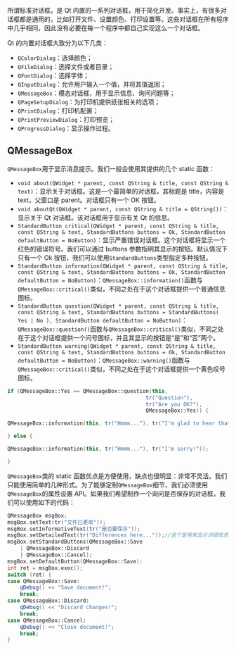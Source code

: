 所谓标准对话框，是 Qt 内置的一系列对话框，用于简化开发。事实上，有很多对话框都是通用的，比如打开文件、设置颜色、打印设置等。这些对话框在所有程序中几乎相同，因此没有必要在每一个程序中都自己实现这么一个对话框。

Qt 的内置对话框大致分为以下几类：

- `QColorDialog`：选择颜色；
- `QFileDialog`：选择文件或者目录；
- `QFontDialog`：选择字体；
- `QInputDialog`：允许用户输入一个值，并将其值返回；
- `QMessageBox`：模态对话框，用于显示信息、询问问题等；
- `QPageSetupDialog`：为打印机提供纸张相关的选项；
- `QPrintDialog`：打印机配置；
- `QPrintPreviewDialog`：打印预览；
- `QProgressDialog`：显示操作过程。

## QMessageBox
`QMessageBox`用于显示消息提示。我们一般会使用其提供的几个 static 函数：

- `void about(QWidget * parent, const QString & title, const QString & text)`：显示关于对话框。这是一个最简单的对话框，其标题是 title，内容是 text，父窗口是 parent。对话框只有一个 OK 按钮。
- `void aboutQt(QWidget * parent, const QString & title = QString())`：显示关于 Qt 对话框。该对话框用于显示有关 Qt 的信息。
- `StandardButton critical(QWidget * parent, const QString & title, const QString & text, StandardButtons buttons = Ok, StandardButton defaultButton = NoButton)`：显示严重错误对话框。这个对话框将显示一个红色的错误符号。我们可以通过 buttons 参数指明其显示的按钮。默认情况下只有一个 Ok 按钮，我们可以使用`StandardButtons`类型指定多种按钮。
- `StandardButton information(QWidget * parent, const QString & title, const QString & text, StandardButtons buttons = Ok, StandardButton defaultButton = NoButton)`：`QMessageBox::information()`函数与`QMessageBox::critical()`类似，不同之处在于这个对话框提供一个普通信息图标。
- `StandardButton question(QWidget * parent, const QString & title, const QString & text, StandardButtons buttons = StandardButtons( Yes | No ), StandardButton defaultButton = NoButton)`：`QMessageBox::question()`函数与`QMessageBox::critical()`类似，不同之处在于这个对话框提供一个问号图标，并且其显示的按钮是“是”和“否”两个。
- `StandardButton warning(QWidget * parent, const QString & title, const QString & text, StandardButtons buttons = Ok, StandardButton defaultButton = NoButton)`：`QMessageBox::warning()`函数与`QMessageBox::critical()`类似，不同之处在于这个对话框提供一个黄色叹号图标。
```c++
if (QMessageBox::Yes == QMessageBox::question(this,
											tr("Question"),
											tr("Are you OK?"),																QMessageBox::Yes | QMessageBox::No,
											QMessageBox::Yes)) {

QMessageBox::information(this, tr("Hmmm..."), tr("I'm glad to hear that!"));

} else {

QMessageBox::information(this, tr("Hmmm..."), tr("I'm sorry!"));

}
```
`QMessageBox`类的 static 函数优点是方便使用，缺点也很明显：非常不灵活。我们只能使用简单的几种形式。为了能够定制`QMessageBox`细节，我们必须使用`QMessageBox`的属性设置 API。如果我们希望制作一个询问是否保存的对话框，我们可以使用如下的代码：
```c++
QMessageBox msgBox;
msgBox.setText(tr("文件已更改"));
msgBox.setInformativeText(tr("是否要保存"));
msgBox.setDetailedText(tr("Differences here..."));//这个是用来显示详细信息的，会自动生成一个show details按钮。不调用此api的话就不会生成
msgBox.setStandardButtons(QMessageBox::Save
    | QMessageBox::Discard
    | QMessageBox::Cancel);
msgBox.setDefaultButton(QMessageBox::Save);
int ret = msgBox.exec();
switch (ret) {
case QMessageBox::Save:
    qDebug() << "Save document!";
    break;
case QMessageBox::Discard:
    qDebug() << "Discard changes!";
    break;
case QMessageBox::Cancel:
    qDebug() << "Close document!";
    break;
}
```